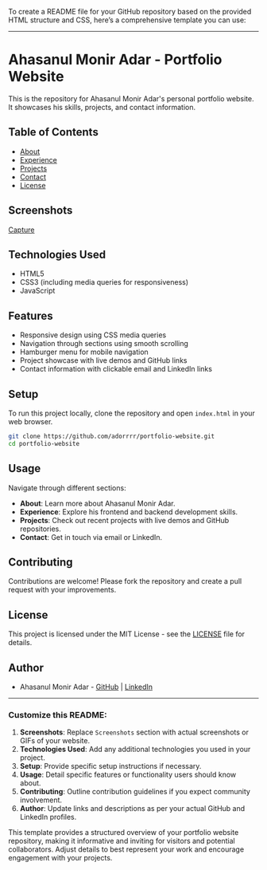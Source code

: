 To create a README file for your GitHub repository based on the provided HTML structure and CSS, here’s a comprehensive template you can use:

---

# Ahasanul Monir Adar - Portfolio Website



This is the repository for Ahasanul Monir Adar's personal portfolio website. It showcases his skills, projects, and contact information.

## Table of Contents

- [About](#about)
- [Experience](#experience)
- [Projects](#projects)
- [Contact](#contact)
- [License](#license)

## Screenshots

[Capture](https://github.com/user-attachments/assets/813f9558-bb8a-4583-bc38-ce39dbbe00eb)


## Technologies Used

- HTML5
- CSS3 (including media queries for responsiveness)
- JavaScript

## Features

- Responsive design using CSS media queries
- Navigation through sections using smooth scrolling
- Hamburger menu for mobile navigation
- Project showcase with live demos and GitHub links
- Contact information with clickable email and LinkedIn links

## Setup

To run this project locally, clone the repository and open `index.html` in your web browser.

```bash
git clone https://github.com/adorrrr/portfolio-website.git
cd portfolio-website
```

## Usage

Navigate through different sections:
- **About**: Learn more about Ahasanul Monir Adar.
- **Experience**: Explore his frontend and backend development skills.
- **Projects**: Check out recent projects with live demos and GitHub repositories.
- **Contact**: Get in touch via email or LinkedIn.

## Contributing

Contributions are welcome! Please fork the repository and create a pull request with your improvements.

## License

This project is licensed under the MIT License - see the [LICENSE](LICENSE) file for details.

## Author

- Ahasanul Monir Adar - [GitHub](https://github.com/adorrrr) | [LinkedIn](https://www.linkedin.com/in/ahassanul-monir-adar-8b8464274/)

---

### Customize this README:

1. **Screenshots**: Replace `Screenshots` section with actual screenshots or GIFs of your website.
2. **Technologies Used**: Add any additional technologies you used in your project.
3. **Setup**: Provide specific setup instructions if necessary.
4. **Usage**: Detail specific features or functionality users should know about.
5. **Contributing**: Outline contribution guidelines if you expect community involvement.
6. **Author**: Update links and descriptions as per your actual GitHub and LinkedIn profiles.

This template provides a structured overview of your portfolio website repository, making it informative and inviting for visitors and potential collaborators. Adjust details to best represent your work and encourage engagement with your projects.
